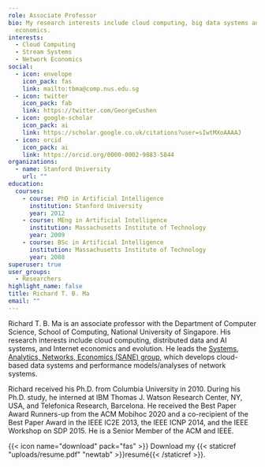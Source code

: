 ```yaml
---
role: Associate Professor
bio: My research interests include cloud computing, big data systems and network
  economics.
interests:
  - Cloud Computing
  - Stream Systems
  - Network Economics
social:
  - icon: envelope
    icon_pack: fas
    link: mailto:tbma@comp.nus.edu.sg
  - icon: twitter
    icon_pack: fab
    link: https://twitter.com/GeorgeCushen
  - icon: google-scholar
    icon_pack: ai
    link: https://scholar.google.co.uk/citations?user=sIwtMXoAAAAJ
  - icon: orcid
    icon_pack: ai
    link: https://orcid.org/0000-0002-9883-5844
organizations:
  - name: Stanford University
    url: ""
education:
  courses:
    - course: PhD in Artificial Intelligence
      institution: Stanford University
      year: 2012
    - course: MEng in Artificial Intelligence
      institution: Massachusetts Institute of Technology
      year: 2009
    - course: BSc in Artificial Intelligence
      institution: Massachusetts Institute of Technology
      year: 2008
superuser: true
user_groups:
  - Researchers
highlight_name: false
title: Richard T. B. Ma
email: ""
---
```

Richard T. B. Ma is an associate professor with the Department of Computer Science, School of Computing, National University of Singapore. His research interests include cloud computing, distributed data and AI systems, and Internet economics and evolution. He leads the [Systems, Analytics, Networks, Economics (SANE) group](https://sane-nus.netlify.app/), which develops cloud-based data systems and performance models/analyses of network systems. 

Richard received his Ph.D. from Columbia University in 2010. During his Ph.D. study, he interned at IBM Thomas J. Watson Research Center, NY, USA, and Telefonica Research, Barcelona. He received the Best Paper Award Runners-up from the ACM Mobihoc 2020 and a co-recipient of the Best Paper Award in the IEEE IC2E 2013, the IEEE ICNP 2014, and the IEEE Workshop on SDP 2015. He is a Senior Member of the ACM and IEEE.

{{< icon name="download" pack="fas" >}} Download my {{< staticref "uploads/resume.pdf" "newtab" >}}resumé{{< /staticref >}}.